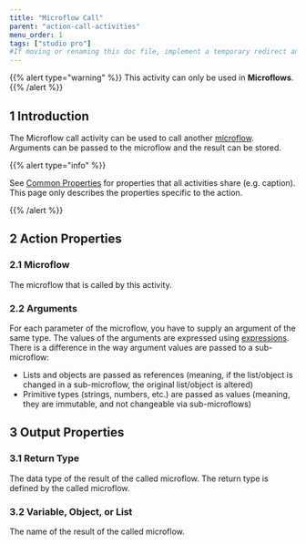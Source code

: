```yaml
---
title: "Microflow Call"
parent: "action-call-activities"
menu_order: 1
tags: ["studio pro"]
#If moving or renaming this doc file, implement a temporary redirect and let the respective team know they should update the URL in the product. See Mapping to Products for more details.
---
```


{{% alert type="warning" %}}
This activity can only be used in **Microflows**.
{{% /alert %}}

## 1 Introduction

The Microflow call activity can be used to call another [microflow](microflows). Arguments can be passed to the microflow and the result can be stored.

{{% alert type="info" %}}

See [Common Properties](microflow-element-common-properties) for properties that all activities share (e.g. caption). This page only describes the properties specific to the action.

{{% /alert %}}

## 2 Action Properties

### 2.1 Microflow

The microflow that is called by this activity.

### 2.2 Arguments

For each parameter of the microflow, you have to supply an argument of the same type. The values of the arguments are expressed using [expressions](expressions). There is a difference in the way argument values are passed to a sub-microflow:
  * Lists and objects are passed as references (meaning, if the list/object is changed in a sub-microflow, the original list/object is altered)
  * Primitive types (strings, numbers, etc.) are passed as values (meaning, they are immutable, and not changeable via sub-microflows)

## 3 Output Properties

### 3.1 Return Type

The data type of the result of the called microflow. The return type is defined by the called microflow.

### 3.2 Variable, Object, or List

The name of the result of the called microflow.
